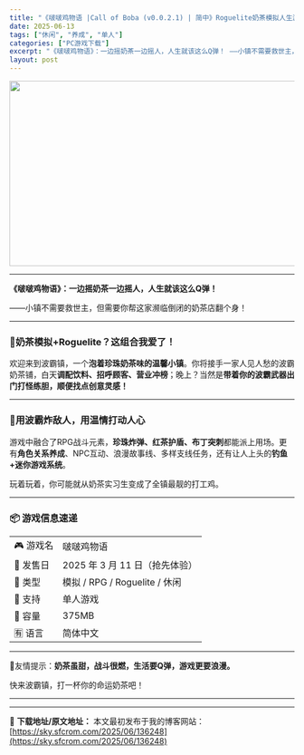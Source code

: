 ```yaml
---
title: "《啵啵鸡物语 |Call of Boba (v0.0.2.1) | 简中》Roguelite奶茶模拟人生游戏"
date: 2025-06-13
tags: ["休闲", "养成", "单人"]
categories: ["PC游戏下载"]
excerpt: "《啵啵鸡物语》：一边摇奶茶一边摇人，人生就该这么Q弹！ ——小镇不需要救世主，但需要你帮这家濒临倒闭的奶茶店翻个身！ 🧋奶茶模拟+Roguelite？这组合我爱了！ 欢迎来到波霸镇，一个泡着珍珠奶茶味的温馨小镇。你将接手一家人见人愁的波霸奶茶铺，白天调配饮料、招呼顾客、营业冲榜；晚上？当然是带着你的&hellip;"
layout: post
---
```


<img class="aligncenter size-full wp-image-136249" src="https://sky.sfcrom.com/wp-content/uploads/2025/06/202506130753214.webp" alt="" width="700" height="327" />

<hr />

<strong>《啵啵鸡物语》：一边摇奶茶一边摇人，人生就该这么Q弹！</strong>

——小镇不需要救世主，但需要你帮这家濒临倒闭的奶茶店翻个身！

<hr />

<h3>🧋奶茶模拟+Roguelite？这组合我爱了！</h3>
欢迎来到波霸镇，一个<strong>泡着珍珠奶茶味的温馨小镇</strong>。你将接手一家人见人愁的波霸奶茶铺，白天<strong>调配饮料、招呼顾客、营业冲榜</strong>；晚上？当然是<strong>带着你的波霸武器出门打怪练胆，顺便找点创意灵感！</strong>

<hr />

<h3>🧋用波霸炸敌人，用温情打动人心</h3>
游戏中融合了RPG战斗元素，<strong>珍珠炸弹、红茶护盾、布丁突刺</strong>都能派上用场。更有<strong>角色关系养成</strong>、NPC互动、浪漫故事线、多样支线任务，还有让人上头的<strong>钓鱼+迷你游戏系统</strong>。

玩着玩着，你可能就从奶茶实习生变成了全镇最靓的打工鸡。

<hr />

<h3>📦 游戏信息速递</h3>
<table>
<tbody>
<tr>
<td>🎮 游戏名</td>
<td>啵啵鸡物语</td>
</tr>
<tr>
<td>📆 发售日</td>
<td>2025 年 3 月 11 日（抢先体验）</td>
</tr>
<tr>
<td>🧩 类型</td>
<td>模拟 / RPG / Roguelite / 休闲</td>
</tr>
<tr>
<td>👤 支持</td>
<td>单人游戏</td>
</tr>
<tr>
<td>📁 容量</td>
<td>375MB</td>
</tr>
<tr>
<td>🈶 语言</td>
<td>简体中文</td>
</tr>
</tbody>
</table>

<hr />

📝友情提示：<strong>奶茶虽甜，战斗很燃，生活要Q弹，游戏更要浪漫。</strong>

快来波霸镇，打一杯你的命运奶茶吧！

<hr />

---
📖 **下载地址/原文地址：** 本文最初发布于我的博客网站：[https://sky.sfcrom.com/2025/06/136248](https://sky.sfcrom.com/2025/06/136248)
